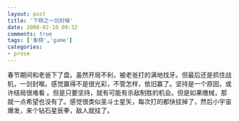 ```yaml
---
layout: post
title: '下棋之一剑封喉'
date: 2008-02-10 09:32
comments: true
tags: ['象棋','game']
categories:
- prose
---
```


春节期间和老爸下了盘。虽然开局不利，被老爸打的满地找牙。但最后还是抓住战机，一剑封喉。感觉赢得不是很光彩，不管怎样，依旧赢了。坚持是一个原因，或许结局很难看
。但是只要坚持，就有可能有杀敌制胜的机会。但是如果缴械，那就一点希望也没有了。感觉很类似圣斗士星矢，每次打的都快挂掉了，然后小宇宙爆发，来个钻石星辰拳，敌人就挂了。

